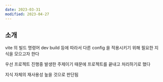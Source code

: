 ```yaml
---
date: 2023-03-31
modified: 2023-04-27
---
```


## 소개

vite 의 빌드 명령어
dev
build
등에 따라서 다른 config 을 적용시키기 위해 필요한 지식을 모으고자 한다

우선 프로젝트 진행중 발생한 주제이기 때문에
프로젝트를 끝내고 처리하기로 했다

지식 자체의 재사용성 높을 것으로 판단됨
